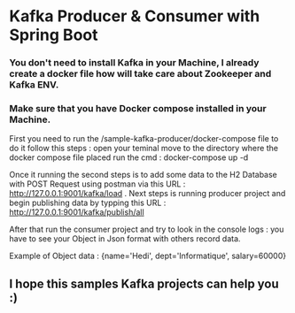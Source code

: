 # Kafka Producer & Consumer with Spring Boot 
### You don't need to install Kafka in your Machine, I already create a docker file how will take care about Zookeeper and Kafka ENV.
### Make sure that you have Docker compose installed in your Machine.
First you need to run the /sample-kafka-producer/docker-compose file to do it follow this steps :
open your teminal 
move to the directory where the docker compose file placed
run the cmd : docker-compose up -d

Once it running the second steps is to add some data to the H2 Database with POST Request using postman via this URL : http://127.0.0.1:9001/kafka/load
.
Next steps is running producer project and begin publishing data by typping this URL : http://127.0.0.1:9001/kafka/publish/all

After that run the consumer project and try to look in the console logs : 
you have to see your Object in Json format with others record data.

Example of Object data : {name='Hedi', dept='Informatique', salary=60000}


## I hope this samples Kafka projects can help you :) 
